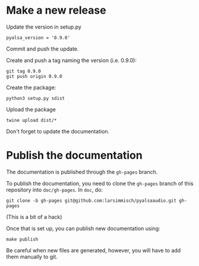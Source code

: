 # Make a new release

Update the version in setup.py

    pyalsa_version = '0.9.0'

Commit and push the update.

Create and push a tag naming the version (i.e. 0.9.0):

    git tag 0.9.0
    git push origin 0.9.0

Create the package:

    python3 setup.py sdist

Upload the package

    twine upload dist/*

Don't forget to update the documentation.

# Publish the documentation

The documentation is published through the `gh-pages` branch.

To publish the documentation, you need to clone the `gh-pages` branch of this repository into
`doc/gh-pages`. In `doc`, do: 

    git clone -b gh-pages git@github.com:larsimmisch/pyalsaaudio.git gh-pages

(This is a bit of a hack)

Once that is set up, you can publish new documentation using:

    make publish

Be careful when new files are generated, however, you will have to add them
manually to git.
